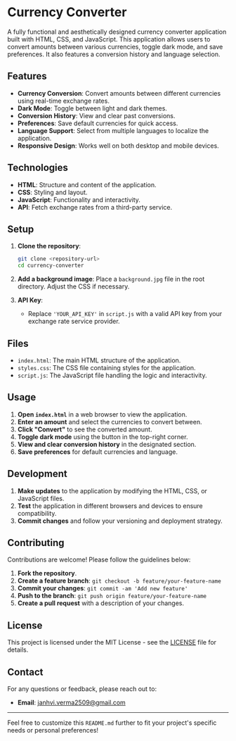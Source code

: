 # Currency Converter

A fully functional and aesthetically designed currency converter application built with HTML, CSS, and JavaScript. This application allows users to convert amounts between various currencies, toggle dark mode, and save preferences. It also features a conversion history and language selection.

## Features

- **Currency Conversion**: Convert amounts between different currencies using real-time exchange rates.
- **Dark Mode**: Toggle between light and dark themes.
- **Conversion History**: View and clear past conversions.
- **Preferences**: Save default currencies for quick access.
- **Language Support**: Select from multiple languages to localize the application.
- **Responsive Design**: Works well on both desktop and mobile devices.

## Technologies

- **HTML**: Structure and content of the application.
- **CSS**: Styling and layout.
- **JavaScript**: Functionality and interactivity.
- **API**: Fetch exchange rates from a third-party service.

## Setup

1. **Clone the repository**:
    ```bash
    git clone <repository-url>
    cd currency-converter
    ```

2. **Add a background image**:
   Place a `background.jpg` file in the root directory. Adjust the CSS if necessary.

3. **API Key**:
   - Replace `'YOUR_API_KEY'` in `script.js` with a valid API key from your exchange rate service provider.

## Files

- `index.html`: The main HTML structure of the application.
- `styles.css`: The CSS file containing styles for the application.
- `script.js`: The JavaScript file handling the logic and interactivity.

## Usage

1. **Open `index.html`** in a web browser to view the application.
2. **Enter an amount** and select the currencies to convert between.
3. **Click "Convert"** to see the converted amount.
4. **Toggle dark mode** using the button in the top-right corner.
5. **View and clear conversion history** in the designated section.
6. **Save preferences** for default currencies and language.


## Development

1. **Make updates** to the application by modifying the HTML, CSS, or JavaScript files.
2. **Test** the application in different browsers and devices to ensure compatibility.
3. **Commit changes** and follow your versioning and deployment strategy.

## Contributing

Contributions are welcome! Please follow the guidelines below:

1. **Fork the repository**.
2. **Create a feature branch**: `git checkout -b feature/your-feature-name`
3. **Commit your changes**: `git commit -am 'Add new feature'`
4. **Push to the branch**: `git push origin feature/your-feature-name`
5. **Create a pull request** with a description of your changes.

## License

This project is licensed under the MIT License - see the [LICENSE](LICENSE) file for details.

## Contact

For any questions or feedback, please reach out to:

- **Email**: janhvi.verma2509@gmail.com
---

Feel free to customize this `README.md` further to fit your project's specific needs or personal preferences!
